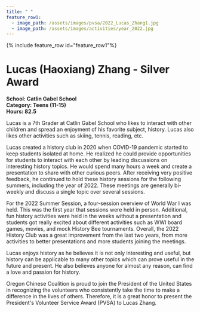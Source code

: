 ```yaml
---
title: " "
feature_row1:
  - image_path: /assets/images/pvsa/2022_Lucas_Zhang1.jpg
  - image_path: /assets/images/activities/year_2022.jpg
---
```


{% include feature_row id="feature_row1"%}

# Lucas (Haoxiang) Zhang - Silver Award

**School: Catlin Gabel School**  
**Category: Teens (11-15)**  
**Hours: 82.5**  

Lucas is a 7th Grader at Catlin Gabel School who likes to interact with other children and spread an enjoyment of his favorite subject, history. Lucas also likes other activities such as skiing, tennis, reading, etc.

Lucas created a history club in 2020 when COVID-19 pandemic started to keep students isolated at home. He realized he could provide opportunities for students to interact with each other by leading discussions on interesting history topics. He would spend many hours a week and create a presentation to share with other curious peers. After receiving very positive feedback, he continued to hold these history sessions for the following summers, including the year of 2022. These meetings are generally bi-weekly and discuss a single topic over several sessions.

For the 2022 Summer Session, a four-session overview of World War I was held. This was the first year that sessions were held in person. Additional, fun history activities were held in the weeks without a presentation and students got really excited about different activities such as WWI board games, movies, and mock History Bee tournaments. Overall, the 2022 History Club was a great improvement from the last two years, from more activities to better presentations and more students joining the meetings.

Lucas enjoys history as he believes it is not only interesting and useful, but history can be applicable to many other topics which can prove useful in the future and present. He also believes anyone for almost any reason, can find a love and passion for history.

Oregon Chinese Coalition is proud to join the President of the United States in recognizing the volunteers who consistently take the time to make a difference in the lives of others. Therefore, it is a great honor to present the President's Volunteer Service Award (PVSA) to Lucas Zhang.
